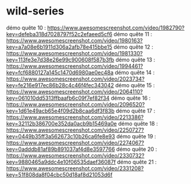 # wild-series

démo quête 10 : https://www.awesomescreenshot.com/video/1982790?key=defeba318d7028797f52c2efaeed5cf6
démo quête 11 : https://www.awesomescreenshot.com/video/1980163?key=a7a08e6b1911d306a2afb78e415bbe15
démo quête 12 : https://www.awesomescreenshot.com/video/1981330?key=113fe3e7d38e26e99c900608f587b3fb
démo quête 13 : https://www.awesomescreenshot.com/video/1994461?key=fcf6880127a145c1470d6980ae0ec48a
démo quête 14 : https://www.awesomescreenshot.com/video/2023734?key=fe216e917ec86b28c4c46f4fec343042
démo quête 15 : https://www.awesomescreenshot.com/video/2064110?key=061010dd5313ffbaafb6c09f7ef82f34
démo quête 16 : https://www.awesomescreenshot.com/video/2096520?key=1d61e49acb65e4f09d2b8caa6df3f83b
démo quête 17 : https://www.awesomescreenshot.com/video/2213386?key=32112b386700e352da0acb9b15469a0e
démo quête 18 : https://www.awesomescreenshot.com/video/2250727?key=0449b35ff3a562673c10b26ca6fe8e93
démo quête 19 : https://www.awesomescreenshot.com/video/2274067?key=0adddb81af89b891037af4d8e3597766
démo quête 20 : https://www.awesomescreenshot.com/video/2330732?key=9880465a9ddc4e10f06535daef36087f
démo quête 21 : https://www.awesomescreenshot.com/video/2331208?key=51f808da8f04cbc50d18af8d21053d6f
